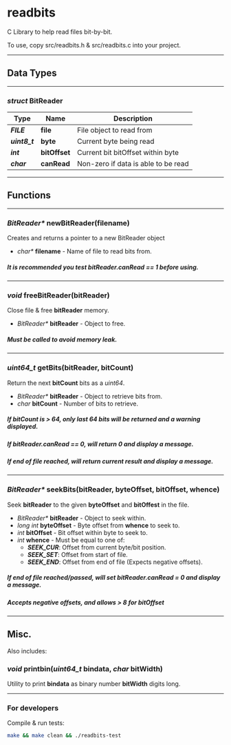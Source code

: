# readbits
C Library to help read files bit-by-bit.

To use, copy src/readbits.h & src/readbits.c into your project.

---

## Data Types

---
### *struct* **BitReader**
|Type|Name|Description|
|--|--|--|
|***FILE***|**file**|File object to read from|
|***uint8_t***|**byte**|Current byte being read|
|***int***|**bitOffset**|Current bit bitOffset within byte|
|***char***|**canRead**|Non-zero if data is able to be read|

---

## Functions

---
### *BitReader\** **newBitReader**(filename)
Creates and returns a pointer to a new BitReader object
 - *char\** **filename** - Name of file to read bits from.
##### It is recommended you test bitReader.canRead == 1 before using.

---
### *void* **freeBitReader**(bitReader)
Close file & free **bitReader** memory.
 - *BitReader\** **bitReader** - Object to free.
##### ***Must be called to avoid memory leak.***

---
### *uint64_t* **getBits**(bitReader, bitCount)
Return the next **bitCount** bits as a *uint64*.
 - *BitReader\** **bitReader** - Object to retrieve bits from.
 - *char* **bitCount** - Number of bits to retrieve.
##### If **bitCount** is > 64, only last 64 bits will be returned and a warning displayed.
##### If **bitReader.canRead** == 0, will return 0 and display a message.
##### If end of file reached, will return current result and display a message.

---
### *BitReader\** **seekBits**(bitReader, byteOffset, bitOffset, whence)
Seek **bitReader** to the given **byteOffset** and **bitOffest** in the file.
 - *BitReader\** **bitReader** - Object to seek within.
 - *long int* **byteOffset** - Byte offset from **whence** to seek to.
 - *int* **bitOffset** - Bit offset within byte to seek to.
 - *int* **whence** - Must be equal to one of:
    - ***SEEK_CUR***: Offset from current byte/bit position.
    - ***SEEK_SET***: Offset from start of file.
    - ***SEEK_END***: Offset from end of file (Expects negative offsets).
##### If end of file reached/passed, will set **bitReader.canRead** = 0 and display a message.
##### Accepts negative offsets, and allows > 8 for bitOffset
---

## Misc.

Also includes:
### *void* **printbin**(*uint64_t* **bindata**, *char* **bitWidth**)
Utility to print **bindata** as binary number **bitWidth** digits long.

---
### For developers

Compile & run tests:

```bash
make && make clean && ./readbits-test
```